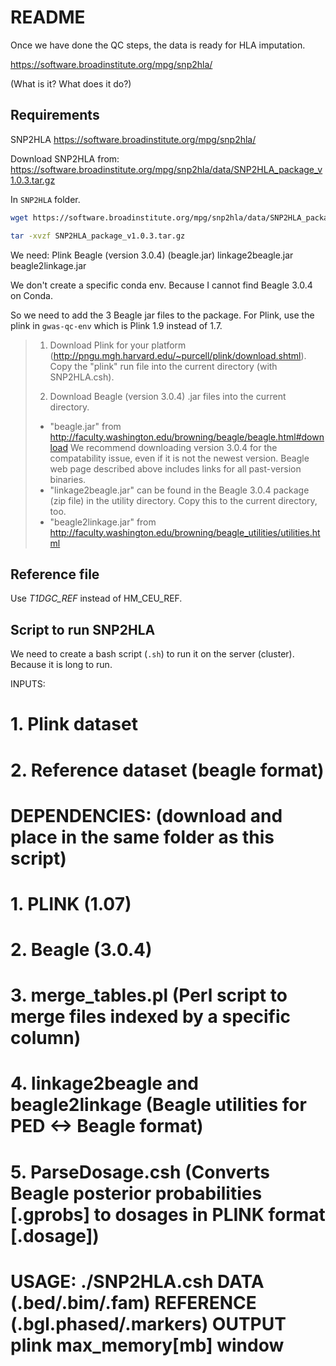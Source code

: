 # README

Once we have done the QC steps, the data is ready for HLA imputation.

https://software.broadinstitute.org/mpg/snp2hla/

(What is it? What does it do?)

## Requirements

SNP2HLA https://software.broadinstitute.org/mpg/snp2hla/

Download SNP2HLA from: https://software.broadinstitute.org/mpg/snp2hla/data/SNP2HLA_package_v1.0.3.tar.gz 


In `SNP2HLA` folder.

```bash
wget https://software.broadinstitute.org/mpg/snp2hla/data/SNP2HLA_package_v1.0.3.tar.gz
```

```bash
tar -xvzf SNP2HLA_package_v1.0.3.tar.gz
```


We need: 
Plink
Beagle (version 3.0.4) (beagle.jar)
linkage2beagle.jar
beagle2linkage.jar

We don't create a specific conda env. Because I cannot find Beagle 3.0.4 on Conda. 

So we need to add the 3 Beagle jar files to the package. For Plink, use the plink in `gwas-qc-env` which is Plink 1.9 instead of 1.7.



> 1. Download Plink for your platform (http://pngu.mgh.harvard.edu/~purcell/plink/download.shtml). Copy the "plink" run file into the current directory (with SNP2HLA.csh).
> 
> 2. Download Beagle (version 3.0.4) .jar files into the current directory.
> - "beagle.jar" from http://faculty.washington.edu/browning/beagle/beagle.html#download
> We recommend downloading version 3.0.4 for the compatability issue, even if it is not the newest version. Beagle web page described above includes links for all past-version binaries.
> - "linkage2beagle.jar" can be found in the Beagle 3.0.4 package (zip file) in the utility directory. Copy this to the current directory, too.
> - "beagle2linkage.jar" from  http://faculty.washington.edu/browning/beagle_utilities/utilities.html


## Reference file

Use *T1DGC_REF* instead of HM_CEU_REF.

## Script to run SNP2HLA

We need to create a bash script (`.sh`) to run it on the server (cluster). Because it is long to run.


INPUTS: 
# 1. Plink dataset
# 2. Reference dataset (beagle format)
# 
# DEPENDENCIES: (download and place in the same folder as this script)
# 1. PLINK (1.07)
# 2. Beagle (3.0.4)
# 3. merge_tables.pl (Perl script to merge files indexed by a specific column)
# 4. linkage2beagle and beagle2linkage (Beagle utilities for PED <-> Beagle format)
# 5. ParseDosage.csh (Converts Beagle posterior probabilities [.gprobs] to dosages in PLINK format [.dosage])
#
# USAGE: ./SNP2HLA.csh DATA (.bed/.bim/.fam) REFERENCE (.bgl.phased/.markers) OUTPUT plink max_memory[mb] window